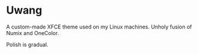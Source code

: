 # Uwang

A custom-made XFCE theme used on my Linux machines. Unholy fusion of Numix and OneColor.

Polish is gradual.